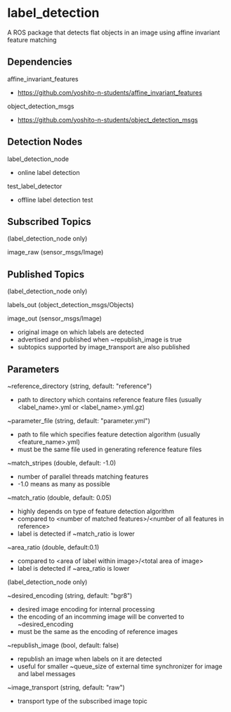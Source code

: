 # label_detection
A ROS package that detects flat objects in an image using affine invariant feature matching

## Dependencies
affine_invariant_features
* https://github.com/yoshito-n-students/affine_invariant_features

object_detection_msgs
* https://github.com/yoshito-n-students/object_detection_msgs

## Detection Nodes
label_detection_node
* online label detection

test_label_detector
* offline label detection test

## Subscribed Topics
(label_detection_node only)

image_raw (sensor_msgs/Image)

## Published Topics
(label_detection_node only)

labels_out (object_detection_msgs/Objects)

image_out (sensor_msgs/Image)
* original image on which labels are detected
* advertised and published when ~republish_image is true
* subtopics supported by image_transport are also published

## Parameters
~reference_directory (string, default: "reference")
* path to directory which contains reference feature files (usually <label_name>.yml or <label_name>.yml.gz)

~parameter_file (string, default: "parameter.yml")
* path to file which specifies feature detection algorithm (usually <feature_name>.yml)
* must be the same file used in generating reference feature files

~match_stripes (double, default: -1.0)
* number of parallel threads matching features
* -1.0 means as many as possible

~match_ratio (double, default: 0.05)
* highly depends on type of feature detection algorithm
* compared to \<number of matched features>/\<number of all features in reference>
* label is detected if ~match_ratio is lower

~area_ratio (double, default:0.1)
* compared to \<area of label within image>/\<total area of image>
* label is detected if ~area_ratio is lower

(label_detection_node only)

~desired_encoding (string, default: "bgr8")
* desired image encoding for internal processing
* the encoding of an incomming image will be converted to ~desired_encoding
* must be the same as the encoding of reference images

~republish_image (bool, default: false)
* republish an image when labels on it are detected
* useful for smaller ~queue_size of external time synchronizer for image and label messages

~image_transport (string, default: "raw")
* transport type of the subscribed image topic
